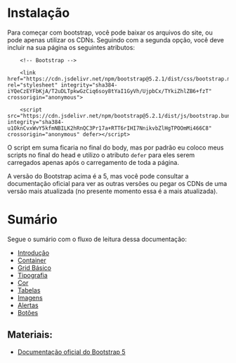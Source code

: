 # Instalação

Para começar com bootstrap, você pode baixar os arquivos do site, ou pode apenas utilizar os CDNs. Seguindo com a segunda opção, você deve incluir na sua página os seguintes atributos:

```
    <!-- Bootstrap -->
    
    <link href="https://cdn.jsdelivr.net/npm/bootstrap@5.2.1/dist/css/bootstrap.min.css" rel="stylesheet" integrity="sha384-iYQeCzEYFbKjA/T2uDLTpkwGzCiq6soy8tYaI1GyVh/UjpbCx/TYkiZhlZB6+fzT" crossorigin="anonymous">

    <script src="https://cdn.jsdelivr.net/npm/bootstrap@5.2.1/dist/js/bootstrap.bundle.min.js" integrity="sha384-u1OknCvxWvY5kfmNBILK2hRnQC3Pr17a+RTT6rIHI7NnikvbZlHgTPOOmMi466C8" crossorigin="anonymous" defer></script>
```

O script em suma ficaria no final do body, mas por padrão eu coloco meus scripts no final do head e utilizo o atributo `defer` para eles serem carregados apenas após o carregamento de toda a página.

A versão do Bootstrap acima é a 5, mas você pode consultar a documentação oficial para ver as outras versões ou pegar os CDNs de uma versão mais atualizada (no presente momento essa é a mais atualizada).

# Sumário

Segue o sumário com o fluxo de leitura dessa documentação:

- <a href="/introduction/README.md">Introdução</a>
- <a href="/container/README.md">Container</a>
- <a href="/grid/README.md">Grid Básico</a>
- <a href="/typography/README.md">Tipografia</a>
- <a href="/color/README.md">Cor</a>
- <a href="/tables/README.md">Tabelas</a>
- <a href="/images/README.md">Imagens</a>
- <a href="/alerts/README.md">Alertas</a>
- <a href="/buttons/README.md">Botões</a>


## Materiais:

- <a href="https://getbootstrap.com/docs/5.2/getting-started/introduction/">Documentação oficial do Bootstrap 5</a>